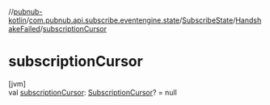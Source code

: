 //[pubnub-kotlin](../../../../index.md)/[com.pubnub.api.subscribe.eventengine.state](../../index.md)/[SubscribeState](../index.md)/[HandshakeFailed](index.md)/[subscriptionCursor](subscription-cursor.md)

# subscriptionCursor

[jvm]\
val [subscriptionCursor](subscription-cursor.md): [SubscriptionCursor](../../../com.pubnub.api.subscribe.eventengine.event/-subscription-cursor/index.md)? = null
